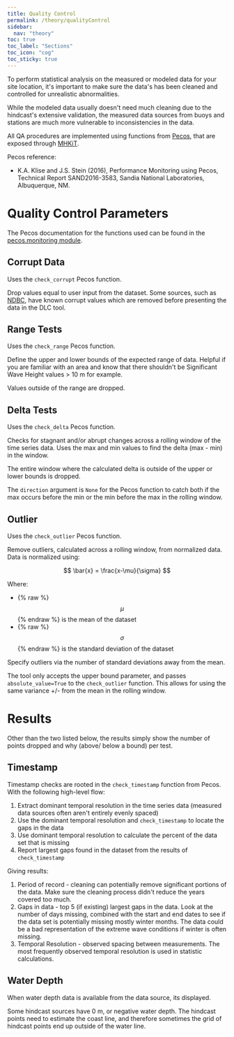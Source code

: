 ```yaml
---
title: Quality Control
permalink: /theory/qualityControl
sidebar:
  nav: "theory"
toc: true
toc_label: "Sections"
toc_icon: "cog"
toc_sticky: true
---
```


To perform statistical analysis on the measured or modeled data for your site location, it's important to make sure the data's has been cleaned and controlled for unrealistic abnormalities.

While the modeled data usually doesn't need much cleaning due to the hindcast's extensive validation, the measured data sources from buoys and stations are much more vulnerable to inconsistencies in the data.

All QA procedures are implemented using functions from [Pecos](https://pecos.readthedocs.io/en/latest/index.html), that are exposed through [MHKiT](https://mhkit-software.github.io/MHKiT/index.html).

Pecos reference:

* K.A. Klise and J.S. Stein (2016), Performance Monitoring using Pecos, Technical Report SAND2016-3583, Sandia National Laboratories, Albuquerque, NM.

# Quality Control Parameters

The Pecos documentation for the functions used can be found in the [pecos.monitoring module](https://pecos.readthedocs.io/en/latest/apidoc/pecos.monitoring.html).
## Corrupt Data

Uses the `check_corrupt` Pecos function.

Drop values equal to user input from the dataset.  Some sources, such as [NDBC]({{site.url}}/documentation/dataDisclaimers#known-corrupt-values), have known corrupt values which are removed before presenting the data in the DLC tool.

## Range Tests

Uses the `check_range` Pecos function.

Define the upper and lower bounds of the expected range of data.  Helpful if you are familiar with an area and know that there shouldn't be Significant Wave Height values > 10 m for example. 

Values outside of the range are dropped.

## Delta Tests

Uses the `check_delta` Pecos function. 

Checks for stagnant and/or abrupt changes across a rolling window of the time series data. Uses the max and min values to find the delta (max - min) in the window.  

The entire window where the calculated delta is outside of the upper or lower bounds is dropped.

The `direction` argument is `None` for the Pecos function to catch both if the max occurs before the min or the min before the max in the rolling window.

## Outlier

Uses the `check_outlier` Pecos function.

Remove outliers, calculated across a rolling window, from normalized data.  Data is normalized using:

$$ \bar{x} = \frac{x-\mu}{\sigma} $$

Where:
* {% raw %}$$\mu$${% endraw %} is the mean of the dataset
* {% raw %}$$\sigma$${% endraw %} is the standard deviation of the dataset

Specify outliers via the number of standard deviations away from the mean. 

The tool only accepts the upper bound parameter, and passes `absolute_value=True` to the `check_outlier` function. This allows for using the same variance +/- from the mean in the rolling window.


# Results

Other than the two listed below, the results simply show the number of points dropped and why (above/ below a bound) per test.

## Timestamp

Timestamp checks are rooted in the `check_timestamp` function from Pecos.  With the following high-level flow:

1. Extract dominant temporal resolution in the time series data (measured data sources often aren't entirely evenly spaced)
2. Use the dominant temporal resolution and `check_timestamp` to locate the gaps in the data
3. Use dominant temporal resolution to calculate the percent of the data set that is missing
4. Report largest gaps found in the dataset from the results of `check_timestamp`

Giving results:

1. Period of record - cleaning can potentially remove significant portions of the data. Make sure the cleaning process didn't reduce the years covered too much.
2. Gaps in data - top 5 (if existing) largest gaps in the data. Look at the number of days missing, combined with the start and end dates to see if the data set is potentially missing mostly winter months. The data could be a bad representation of the extreme wave conditions if winter is often missing.
3. Temporal Resolution - observed spacing between measurements.  The most frequently observed temporal resolution is used in statistic calculations.

## Water Depth

When water depth data is available from the data source, its displayed.

Some hindcast sources have 0 m, or negative water depth.  The hindcast points need to estimate the coast line, and therefore sometimes the grid of hindcast points end up outside of the water line.  

